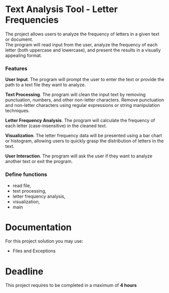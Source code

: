 # Text Analysis Tool - Letter Frequencies

The project allows users to analyze the frequency of letters in a given text or document.    
The program will read input from the user, analyze the frequency of each letter (both uppercase and lowercase), 
and present the results in a visually appealing format.

### Features

**User Input**.
The program will prompt the user to enter the text or provide the path to a text file they want to analyze.

**Text Processing**.
The program will clean the input text by removing punctuation, numbers, and other non-letter characters.
Remove punctuation and non-letter characters using regular expressions or string manipulation techniques.

**Letter Frequency Analysis**.
The program will calculate the frequency of each letter (case-insensitive) in the cleaned text.

**Visualization**.
The letter frequency data will be presented using a bar chart or histogram, allowing users to quickly grasp the distribution of letters in the text.

**User Interaction**.
The program will ask the user if they want to analyze another text or exit the program.

### Define functions
- read file, 
- text processing,
- letter frequency analysis,
- visualization, 
- main

# Documentation

For this project solution you may use:

- Files and Exceptions

# Deadline

This project requires to be completed in a maximum of **4 hours**
